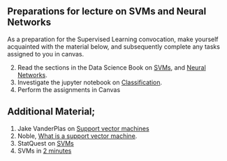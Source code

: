 ## Preparations for lecture on SVMs and Neural Networks

As a preparation for the Supervised Learning convocation, make yourself acquainted with the material below, and subsequently complete any tasks assigned to you in canvas.

2. Read the sections in the Data Science Book on [SVMs](https://www.kaell.se/dsbook/supervised/svm.html), and [Neural Networks](https://www.kaell.se/dsbook/supervised/mlp.html).
4. Investigate the jupyter notebook on [Classification](https://www.kaell.se/dsbook/supervised/supervisedML.html). 
5. Perform the assignments in Canvas

## Additional Material;

1. Jake VanderPlas on [Support vector machines](https://jakevdp.github.io/PythonDataScienceHandbook/05.07-support-vector-machines.html)
1. Noble, [What is a support vector machine](https://www.nature.com/articles/nbt1206-1565).
1. StatQuest on [SVMs](https://www.youtube.com/watch?v=efR1C6CvhmE)
2. SVMs in [2 minutes](https://www.youtube.com/watch?v=_YPScrckx28) 